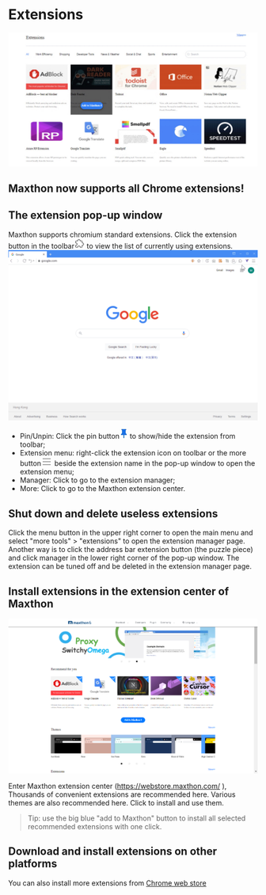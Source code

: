 # Extensions <!-- {docsify-ignore} -->

![logo](images/addon1.jpg)

## **Maxthon now supports all Chrome extensions!**

## The extension pop-up window

Maxthon supports chromium standard extensions. Click the extension button in the toolbar![](zh/images/12-1.png) to view the list of currently using extensions.
![](images/addons.gif)

- Pin/Unpin: Click the pin button![](zh/images/12-3.png) to show/hide the extension from toolbar;
- Extension menu: right-click the extension icon on toolbar or the more button![](zh/images/03-2.png) beside the extension name in the pop-up window to open the extension menu;
- Manager: Click to go to the extension manager;
- More: Click to go to the Maxthon extension center.

## Shut down and delete useless extensions

Click the menu button in the upper right corner to open the main menu and select "more tools" > "extensions" to open the extension manager page. Another way is to click the address bar extension button (the puzzle piece) and click manager in the lower right corner of the pop-up window.
The extension can be tuned off and be deleted in the extension manager page.

## Install extensions in the extension center of Maxthon

![](images/12-00.png "=85%,85%")

Enter Maxthon extension center (https://webstore.maxthon.com/ ), Thousands of convenient extensions are recommended here. Various themes are also recommended here. Click to install and use them.

> Tip: use the big blue "add to Maxthon" button to install all selected recommended extensions with one click.

## Download and install extensions on other platforms

You can also install more extensions from [Chrome web store](https://chrome.google.com/webstore)
